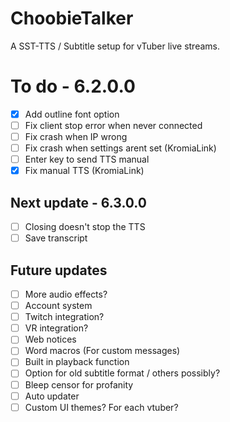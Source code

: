 # ChoobieTalker
A SST-TTS / Subtitle setup for vTuber live streams.

# To do - 6.2.0.0
- [x] Add outline font option
- [ ] Fix client stop error when never connected
- [ ] Fix crash when IP wrong
- [ ] Fix crash when settings arent set (KromiaLink)
- [ ] Enter key to send TTS manual
- [x] Fix manual TTS (KromiaLink)

## Next update - 6.3.0.0
- [ ] Closing doesn't stop the TTS
- [ ] Save transcript

## Future updates
- [ ] More audio effects?
- [ ] Account system
- [ ] Twitch integration?
- [ ] VR integration?
- [ ] Web notices
- [ ] Word macros (For custom messages)
- [ ] Built in playback function
- [ ] Option for old subtitle format / others possibly?
- [ ] Bleep censor for profanity
- [ ] Auto updater
- [ ] Custom UI themes? For each vtuber?
